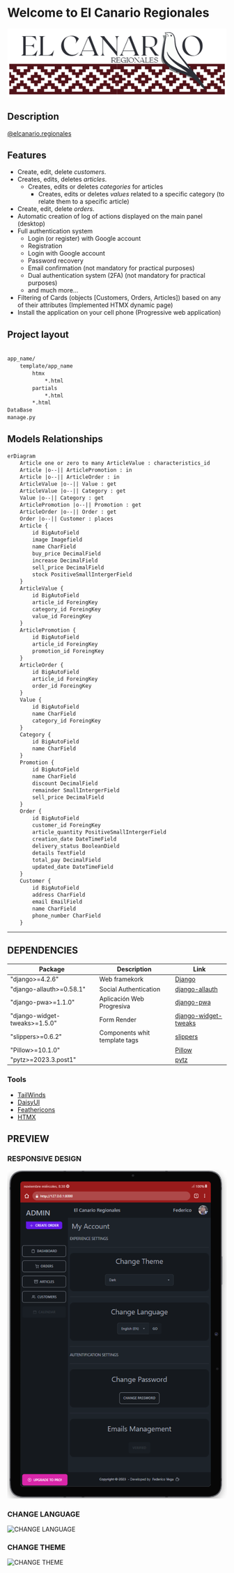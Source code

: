 # Welcome to El Canario Regionales

![El Canario Regionales Logo](images/logo-header.png)

## Description

[@elcanario.regionales](https://www.instagram.com/elcanario.regionales/)

## Features

- Create, edit, delete _customers_.
- Creates, edits, deletes _articles_.
  - Creates, edits or deletes _categories_ for articles
    - Creates, edits or deletes _values_ related to a specific category (to relate them to a specific article)
- Create, edit, delete _orders_.
- Automatic creation of log of actions displayed on the main panel (desktop)
- Full authentication system
  - Login (or register) with Google account
  - Registration
  - Login with Google account
  - Password recovery
  - Email confirmation (not mandatory for practical purposes)
  - Dual authentication system (2FA) (not mandatory for practical purposes)
  - and much more...
- Filtering of Cards (objects [Customers, Orders, Articles]) based on any of their attributes (Implemented HTMX dynamic page)
- Install the application on your cell phone (Progressive web application)

## Project layout

``` bash

app_name/
    template/app_name
        htmx
            *.html
        partials
            *.html
        *.html
DataBase
manage.py
```

## Models Relationships

``` mermaid
erDiagram 
    Article one or zero to many ArticleValue : characteristics_id
    Article |o--|| ArticlePromotion : in
    Article |o--|| ArticleOrder : in
    ArticleValue |o--|| Value : get
    ArticleValue |o--|| Category : get
    Value |o--|| Category : get
    ArticlePromotion |o--|| Promotion : get
    ArticleOrder |o--|| Order : get
    Order |o--|| Customer : places
    Article {
        id BigAutoField
        image Imagefield
        name CharField
        buy_price DecimalField
        increase DecimalField
        sell_price DecimalField
        stock PositiveSmallIntergerField
    }
    ArticleValue {
        id BigAutoField
        article_id ForeingKey
        category_id ForeingKey
        value_id ForeingKey
    }
    ArticlePromotion {
        id BigAutoField
        article_id ForeingKey
        promotion_id ForeingKey
    }
    ArticleOrder {
        id BigAutoField
        article_id ForeingKey
        order_id ForeingKey
    }
    Value {
        id BigAutoField
        name CharField
        category_id ForeingKey
    }
    Category {
        id BigAutoField
        name CharField
    }
    Promotion {
        id BigAutoField
        name CharField
        discount DecimalField
        remainder SmallIntergerField
        sell_price DecimalField
    }
    Order {
        id BigAutoField
        customer_id ForeingKey
        article_quantity PositiveSmallIntergerField
        creation_date DateTimeField
        delivery_status BooleanDield
        details TextField
        total_pay DecimalField
        updated_date DateTimeField
    }
    Customer {
        id BigAutoField
        address CharField
        email EmailField
        name CharField
        phone_number CharField
    }
```

---

## DEPENDENCIES

| Package | Description | Link |
| ----------- | ---|---|
| "django>=4.2.6" | Web framekork | [Django](https://www.djangoproject.com/) |
| "django-allauth>=0.58.1" | Social Authentication |[django-allauth](https://github.com/pennersr/django-allauth)|
| "django-pwa>=1.1.0" | Aplicación Web Progresiva | [django-pwa](https://github.com/silviolleite/django-pwa) |
| "django-widget-tweaks>=1.5.0" | Form Render | [django-widget-tweaks](https://github.com/jazzband/django-widget-tweaks) |
| "slippers>=0.6.2" |Components whit template tags| [slippers](https://github.com/mixxorz/slippers) |
| "Pillow>=10.1.0" ||[Pillow](https://github.com/python-pillow/Pillow)|
| "pytz>=2023.3.post1" ||[pytz](https://github.com/stub42/pytz)|

### Tools

- [TailWinds](https://tailwindcss.com/)
- [DaisyUI](https://daisyui.com/)
- [Feathericons](https://feathericons.com/)
- [HTMX](https://htmx.org/)

## PREVIEW

### RESPONSIVE DESIGN

![RESPONSIVE DESIGN](images/responsive_design.png)

### CHANGE LANGUAGE

![CHANGE LANGUAGE](images/switch-lenguage.gif)

### CHANGE THEME

![CHANGE THEME](images/switch-theme.gif)
